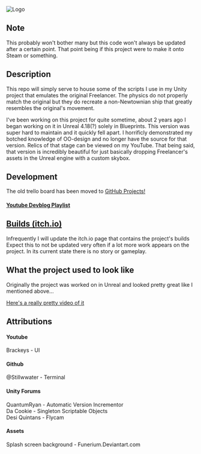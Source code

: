 ![Logo](http://puu.sh/BzjHB/36bf929588.png)

## Note

This probably won't bother many but this code won't always be updated after a certain point. That point being if this project were to make it onto Steam or something.

## Description

This repo will simply serve to house some of the scripts I use in my Unity project that emulates the original Freelancer.
The physics do not properly match the original but they do recreate a non-Newtownian ship that greatly resembles the original's movement.

I've been working on this project for quite sometime, about 2 years ago I began working on it in Unreal 4.18(?) solely in Blueprints. This version was super hard to maintain and it quickly fell apart. I horrificly demonstrated my botched knowledge of OO-design and no longer have the source for that version. Relics of that stage can be viewed on my YouTube. That being said, that version is incredibly beautiful for just basically dropping Freelancer's assets in the Unreal engine with a custom skybox. 

## Development

The old trello board has been moved to [GitHub Projects!](https://github.com/tsny/ProjectLonestar/projects/1)

#### [Youtube Devblog Playlist](https://www.youtube.com/embed/videoseries?list=PLJBwf54kzZ-DsLQSUhFRbUjZXIO6FOq_4)

## [Builds (itch.io)](https://tsny.itch.io/project-lonestar)

Infrequently I will update the itch.io page that contains the project's builds
Expect this to not be updated very often if a lot more work appears on the project.
In its current state there is no story or gameplay.

## What the project used to look like 

Originally the project was worked on in Unreal and looked pretty great like I mentioned above...

[Here's a really pretty video of it](https://www.youtube.com/watch?v=ATOh75c0bQc&index=19&list=PLJBwf54kzZ-DsLQSUhFRbUjZXIO6FOq_4&t=0s)

## Attributions

#### Youtube
Brackeys - UI

#### Github
@Stillwwater - Terminal

#### Unity Forums
QuantumRyan - Automatic Version Incrementor  
Da Cookie - Singleton Scriptable Objects  
Desi Quintans - Flycam  

#### Assets
Splash screen background - Funerium.Deviantart.com
